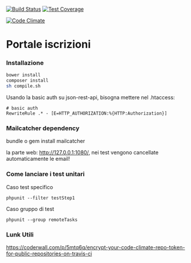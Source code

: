[![Build Status](https://travis-ci.org/BitPrepared/dreamland-portal.svg?branch=master)](https://travis-ci.org/BitPrepared/dreamland-portal) [![Test Coverage](https://codeclimate.com/github/BitPrepared/dreamland-portal/badges/coverage.svg)](https://codeclimate.com/github/BitPrepared/dreamland-portal)

[![Code Climate](https://codeclimate.com/github/BitPrepared/dreamland-portal/badges/gpa.svg)](https://codeclimate.com/github/BitPrepared/dreamland-portal)

Portale iscrizioni
================

### Installazione

```bash 
bower install
composer install
sh compile.sh
```

Usando la basic auth su json-rest-api, bisogna mettere nel .htaccess:

```
# basic auth
RewriteRule .* - [E=HTTP_AUTHORIZATION:%{HTTP:Authorization}]
```

### Mailcatcher dependency
bundle
o
gem install mailcatcher

la parte web: http://127.0.0.1:1080/, nei test vengono cancellate automaticamente le email!


### Come lanciare i test unitari

Caso test specifico
```
phpunit --filter testStep1
```

Caso gruppo di test
```
phpunit --group remoteTasks
```

### Lunk Utili

https://coderwall.com/p/5mtq6q/encrypt-your-code-climate-repo-token-for-public-repositories-on-travis-ci